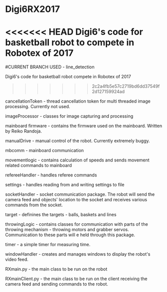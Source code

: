 # Digi6RX2017

<<<<<<< HEAD
Digi6's code for basketball robot to compete in Robotex of 2017
=======
#CURRENT BRANCH USED - line_detection

Digi6's code for basketball robot  compete in Robotex of 2017
>>>>>>> 2c2a4fb5e57c2719bd6dd37549f2d127159924ad

cancellationToken - thread cancellation token for multi threaded image processing. Currently not used.

imageProcessor - classes for image capturing and processing

mainboard firmware - contains the firmware used on the mainboard. Written by Reiko Randoja.

manualDrive - manual control of the robot. Currently extremely buggy.

mbcomm - mainboard communication

movementlogic - contains calculation of speeds and sends movement related commands to mainboard

refereeHandler - handles referee commands

settings - handles reading from and writing settings to file

socketHandler - socket communication package. The robot will send the camera feed and objects' location to the socket and receives various commands from the socket. 

target - definines the targets - balls, baskets and lines

throwingLogic - contains classes for communication with parts of the throwing mechanism - throwing motors and grabber servos. Communication to these parts will e held through this package.

timer - a simple timer for measuring time.

windowHandler - creates and manages windows to display the robot's video feed.

RXmain.py - the main class to be run on the robot

RXmainClient.py - the main class to be run on the client receiving the camera feed and sending commands to the robot.
